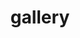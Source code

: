 ---
title: gallery
layout: layouts/gallery.html
pagination:
    data: gallery.categories.long
    size: 1
    alias: category
permalink: "{{ category.locale }}/blog/{{ category.key }}/index.html" 
---